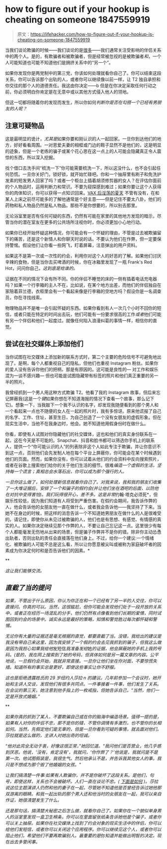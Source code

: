 # how to figure out if your hookup is cheating on someone 1847559919

> 原文：<https://lifehacker.com/how-to-figure-out-if-your-hookup-is-cheating-on-someone-1847559919>

当我们谈论欺骗的时候——我们谈论的是[很多](https://lifehacker.com/what-to-do-when-you-find-out-you-ve-been-cheated-on-1734659354)——我们通常关注受影响的伴侣关系中的两个人。是的，有欺骗者和被欺骗者，但是经常被忽视的是被欺骗者*和*，一个人可能知道也可能不知道他们是拥挤关系中的“另一个”。

如果你发现你是两党制中的第三党，你该如何处理就看你自己了。你可以结束这段关系，你可以告诉那个出轨的人，或者你可以继续像以前一样，让 T2 独自承担和你交往的那个人的道德责任。我这由你决定——b 但是在你决定采取任何行动之前，你必须明白你肯定是在无意中或以其他方式侵入他人的领地。



但这一切都将随着你的发现而发生，所以你如何*判断你是否在勾搭一个已经有男朋友的人呢？*

## 注意可疑物品

这是最明显的诡计，*尤其是*如果你要和刚认识的人一起回家。一旦你到达他们的地方，好好看看周围。一对恩爱夫妻的相框或门边的鞋子显然不是他们的，这是明显的迹象，但是一个老练的骗子或某个花心思在这一点上的人可能会隐藏真正令人震惊的东西，所以深入挖掘。

找个借口去洗手间“梳洗一下”你可能需要梳洗一下，所以这没什么，也不会引起任何恐慌。一旦你关好门，锁好锁，就开始忙碌吧。你和一个抽屉里有刷子和免洗护发素的短发男人回家了吗？或者一个柜台上插着胡须修剪器的女人？在评估你面前的个人物品时，运用判断力和常识。不要为窥探感到难过；如果你要让这个人获得你的肉体知识，你可以获得一点知识回来。[VAX 后淫荡的夏天](https://lifehacker.com/how-to-prepare-for-your-post-vax-slutty-summer-1846740170) 不管有没有，在和某人上床之前尽可能多的了解他通常是个好主意——但是记住不要太八卦。他们的药物和私人物品仍然是私人物品。那些不是你想要的，所以别去那里。

无论浴室里是否有任何可疑的东西，仍然有可能在家里的其他地方发现的暗示，尽管当你的潜在室友在更多的公共场所注视你时，你必须更加小心地行动。



如果你已经开始怀疑这种情况，你可能会有一个怀疑的理由，不管是过去被欺骗留下的痛苦，还是这个新情人和你聊天时说的话。不要认为他们在作弊，但一定要保持警惕。假设他们让你看一些网飞，盯着屏幕，注意弹出的用户资料。

如果这不是第一次或一次性的约会，利用你对这个人的好恶的了解。如果他们讨厌辛辣的食物，但是当你去买啤酒的时候，你在冰箱里发现了一瓶 Frank's Red Hot，问问你自己，*这到底是给谁的。*

证据在不同的情况下会有所不同。你的伴侣不睡觉的床的一侧有插着电话充电器吗？如果一个行李箱的主人不在，比如说，在某个地方出差，而他们的伴侣独自在家陪着菲兰德，衣柜里会有一个看起来像是行李箱的空地方吗？假设你是一名调查员，你在寻找线索。

物理物品并不是唯一会引起怀疑的东西。如果你看到有人一次几个小时不回你的短信，或者只能在特定的时间出去玩，他们可能有一份要求很高的工作*或者*他们可能有另一个伴侣和他们一起度过。就像任何陷入浪漫纠葛的事情一样，相信你的直觉。



## **尝试在社交媒体上添加他们**

当你试图在社交媒体上添加新的联系方式时，第二个主要的危险信号不可避免地出现了。是啊，每个人都重视自己的隐私，但他们也重视 Instagram 粉丝。如果你的爱人没有告诉你他们的把柄，那是有原因的。这可能是良性的— 对工作和娱乐混为一谈不感兴趣— 但也可能是试图隐藏带有标签的照片和他们真正重要的另一半的照片。

我曾经抓到一个男人用这种方式欺骗 T2。他看了我的 Instagram 故事，但后来忘记屏蔽我(这是一个*键*如果你想在不知道海报的情况下查看一个故事，那么记下它)。想象一下，当我敲下一个我不认识的名字，却发现我随便看到的那个男人和一个看起来一点也不随便的女人在一起的照片时，我有多惊讶。原来他谎报了自己的名字、工作、住址，甚至生日，为自己创造了一个没有女朋友的虚假形象。但在现实生活中，当他不在我身边时，他会。她不知道他用假身份时在做什么。

你看，即使有人试图对你隐藏他们的社交媒体，这也和他们的真实身份联系在一起，这在今天是不可能的。Snapchat、抖音和脸书都可以筛选你手机上的联系人，提供一个“你可能认识的人”的列表除非这个人如此专注于欺骗，并让你意识不到这一点，否则他们会先发制人地在每个平台上屏蔽你，你可能会在某个时候遇到他们的页面。然而，如果你没有，你可以试着从他们的约会资料中反向搜索照片，或者在谷歌上搜索他们给你的关于他们生活的细节。很难*编造一个虚假的生活，坚持每一个谎言；真相总会水落石出，你可以成为那个强行的人。*

*一旦你这么做了，如何处理新信息就看你自己了。对我来说，我和我的朋友们收集了一大堆证据后，安排了一个和骗子的假约会(并让他们坐在酒吧的后面，以防他在对抗中变得害怕)。我们玩得很开心，差不多。这是非常*约翰·塔克必须死*，但娱乐性较低，因为我们知道有人将受到严重伤害。在假约会期间，我告诉作弊的人，他会告诉他的女朋友他一直在做什么，或者我会告诉他——我坚持了下来。当她不在身边的时候，把这样的消息告诉一个不知道她男朋友在做什么的人是很难受的。请记住，即使你从未见过被欺骗的人，他们也是有思想、有感觉、有情感的真实的人。如果你决定继续见那个作弊的人，不要让自己忘记这一点。这里很少有每个人都能毫发无伤地从出来的场景，但是骗子作弊并不是你的错。除非你主动怂恿出轨者，否则出轨的责任会直接落在他们身上。不过，给你一个建议:一个情绪化、被欺骗的人可能不总是这么看，所以让你愿意被尖叫或被称为家庭破坏者的因素成为你决定何时和是否告诉他们的因素。*

**

*这让我们能够交流。*

## ***直截了当的提问***

*如果，不管出于什么原因，你认为你正在和一个已经有了另一半的人交往，你可以直接问。你真的可以。当然，这很尴尬，但你可能会发现他们处于一段开放的关系中，或者正在经历一场混乱的分手，他们仍然有点像看到他们长期的爱情，同时试图回到约会的场景中。诚实永远是最好的策略，知情和警觉胜过每次都怀疑和警惕。*

*无论你有大量的证据还是毫无根据的直觉，都要直截了当。没错，我给出的建议是我没有带自己来这里，因为我安排了一个假的约会去见我抓到的骗子，但我这么做是因为我担心如果我给他*发短信*我准备发给*她*的证据，他会屏蔽她的手机上我的号码。(是的，我在网上搜索到了她的号码，但具体如何是另一篇文章的内容。公平地说，一旦假约会开始，我就非常直接。一旦你让他们坐在你对面，不要惊慌失措。知道所有的事实总是更好，即使这些事实让你不舒服。*

*这也是拒绝透露姓氏的 29 岁纽约人莎拉·n 的建议。几年前参加一个会议时，她开始和主讲人交谈，发现他们有很多共同点。一件事接着一件事，他们发生了关系。在会议的第三天，她注意到他手指上的一枚戒指，但她告诉自己，“当然，他们一定是开放式婚姻。”*

**

*如果你真的抓到了某人，不要欺骗自己或在你的脑海中编造场景。值得一提的是，如果有人对你的伴侣不忠，那不是你的错，不管你调情有多激烈，也不管你的长相如何。当然，先假定他们是无辜的，但是一旦你看到可疑的事情，就去面对他们。莎拉就是这么做的，主讲人对她出奇的坦诚。*

*“他对此完全无动于衷，好像这很正常，”她回忆道。“我问他们是否营业，他几乎感到厌恶。他说，‘没有，肯定没有’，我就问，‘你作弊了？’他说是，我就问是不是第一次。他试图假装是，我很生气。然后他承认不是，并告诉我其他女人的事。我只是不想成为那个毁了他婚姻的女孩。"*

*让我们搞清楚一件事:如果有人欺骗你，并不是你破坏了这段关系。是他们，句号，即使这样，关系也不会被破坏。人们一直在谈论不忠。( [下面是如何](https://lifehacker.com/how-to-tell-your-partner-you-cheated-and-still-save-the-1846837882) )。莎拉说这位主题演讲人仍然和他的妻子在一起，尽管她不知道他是否曾经告诉过她他那双游离的眼睛。和我一起出轨的那个男人还和他当时的女朋友在一起，我可以亲自作证，她很清楚发生了什么。*

*还是那句话，搞清楚大秘密之后怎么做，就看你自己了。如果你在一个貌似单身男人的浴室里发现一盒卫生棉条，你可以在里面留张纸条告诉她他是个骗子，或者你可以关上抽屉。如果你在社交媒体上找到了约会对象的现实生活中的伴侣，你可以给他们发短信，或者你可以关闭这个应用程序。你可以继续见这个人，或者你可以阻止他们，希望他们不要再欺骗别人。最重要的是*你*知道并能做出明智的决定。现在出去多管闲事。*